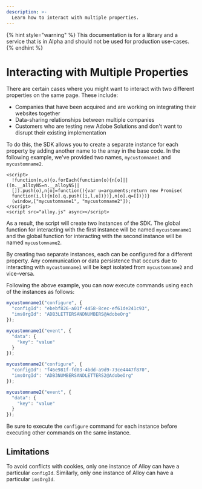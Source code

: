 ```yaml
---
description: >-
  Learn how to interact with multiple properties.
---
```


{% hint style="warning" %}
This documentation is for a library and a service that is in Alpha and should not be used for production use-cases. 
{% endhint %}

# Interacting with Multiple Properties

There are certain cases where you might want to interact with two different properties on the same page. These include:

* Companies that have been acquired and are working on integrating their websites together 
* Data-sharing relationships between multiple companies
* Customers who are testing new Adobe Solutions and don't want to disrupt their existing implementation

To do this, the SDK allows you to create a separate instance for each property by adding another name to the array in the base code. In the following example, we've provided two names, `mycustomname1` and `mycustomname2`.

```markup
<script>
  !function(n,o){o.forEach(function(o){n[o]||((n.__alloyNS=n.__alloyNS||
  []).push(o),n[o]=function(){var u=arguments;return new Promise(
  function(i,l){n[o].q.push([i,l,u])})},n[o].q=[])})}
  (window,["mycustomname1", "mycustomname2"]);
</script>
<script src="alloy.js" async></script>
```

As a result, the script will create two instances of the SDK. The global function for interacting with the first instance will be named `mycustomname1` and the global function for interacting with the second instance will be named `mycustomname2`.

By creating two separate instances, each can be configured for a different property. Any communication or data persistence that occurs due to interacting with `mycustomname1` will be kept isolated from `mycustomname2` and vice-versa.

Following the above example, you can now execute commands using each of the instances as follows:

```javascript
mycustomname1("configure", {
  "configId": "ebebf826-a01f-4458-8cec-ef61de241c93",
  "imsOrgId": "ADB3LETTERSANDNUMBERS@AdobeOrg"
});

mycustomname1("event", {
  "data": {
    "key": "value"
  }
});

mycustomname2("configure", {
  "configId": "f46e981f-fd03-4bdd-a9d9-73ce4447f870",
  "imsOrgId": "ADB3NUMBERSANDLETTERS2@AdobeOrg"
});

mycustomname2("event", {
  "data": {
    "key": "value"
  }
});
```

Be sure to execute the `configure` command for each instance before executing other commands on the same instance.

## Limitations

To avoid conflicts with cookies, only one instance of Alloy can have a particular `configId`.  Similarly, only one instance of Alloy can have a particular `imsOrgId`.  
